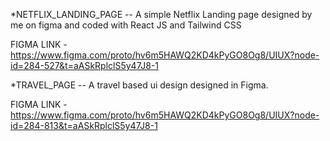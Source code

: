 *NETFLIX_LANDING_PAGE --
A simple Netflix Landing page designed by me on figma and coded with React JS and Tailwind CSS

FIGMA LINK - https://www.figma.com/proto/hv6m5HAWQ2KD4kPyGO8Og8/UIUX?node-id=284-527&t=aASkRplclS5y47J8-1

*TRAVEL_PAGE --
A travel based ui design  designed in Figma.

FIGMA LINK - https://www.figma.com/proto/hv6m5HAWQ2KD4kPyGO8Og8/UIUX?node-id=284-813&t=aASkRplclS5y47J8-1
